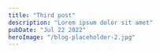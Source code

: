 ```yaml
---
title: "Third post"
description: "Lorem ipsum dolor sit amet"
pubDate: "Jul 22 2022"
heroImage: "/blog-placeholder-2.jpg"
---
```

